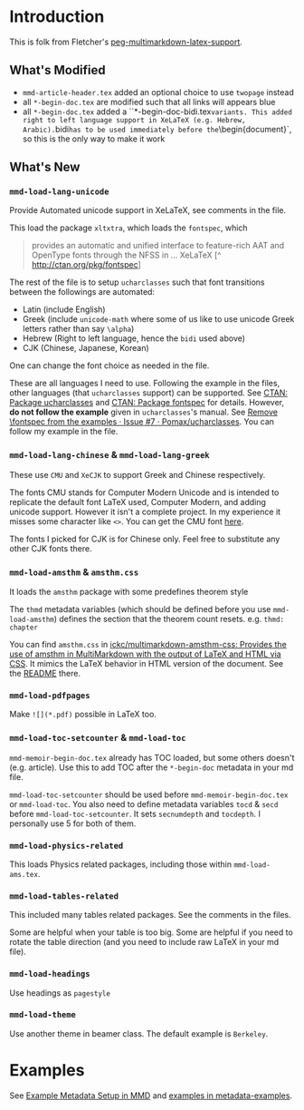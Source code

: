 # Introduction #

This is folk from Fletcher's [peg-multimarkdown-latex-support](https://github.com/fletcher/peg-multimarkdown-latex-support).


## What's Modified ##

- `mmd-article-header.tex` added an optional choice to use `twopage` instead
- all `*-begin-doc.tex` are modified such that all links will appears blue
- all `*-begin-doc.tex` added a ``*-begin-doc-bidi.tex` variants. This added right to left language support in XeLaTeX (e.g. Hebrew, Arabic). `bidi` has to be used immediately before the `\begin{document}`, so this is the only way to make it work


## What's New ##


### `mmd-load-lang-unicode` ###

Provide Automated unicode support in XeLaTeX, see comments in the file.

This load the package `xltxtra`, which loads the `fontspec`, which

> pro­vides an au­to­matic and uni­fied in­ter­face to fea­ture-rich AAT and OpenType fonts through the NFSS in ... XeLaTeX [^ <http://ctan.org/pkg/fontspec>]

The rest of the file is to setup `ucharclasses` such that font transitions between the followings are automated:

- Latin (include English)
- Greek (include `unicode-math` where some of us like to use unicode Greek letters rather than say `\alpha`)
- Hebrew (Right to left language, hence the `bidi` used above)
- CJK (Chinese, Japanese, Korean)

One can change the font choice as needed in the file.

These are all languages I need to use. Following the example in the files, other languages (that `ucharclasses` support) can be supported. See [CTAN: Package ucharclasses](http://www.ctan.org/pkg/ucharclasses) and [CTAN: Package fontspec](http://www.ctan.org/pkg/fontspec) for details. However, **do not follow the example** given in `ucharclasses`'s manual. See [Remove \fontspec from the examples · Issue #7 · Pomax/ucharclasses](https://github.com/Pomax/ucharclasses/issues/7). You can follow my example in the file.

### `mmd-load-lang-chinese` & `mmd-load-lang-greek` ###

These use `CMU` and `XeCJK` to support Greek and Chinese respectively.

The fonts CMU stands for Computer Modern Unicode and is intended to replicate the default font LaTeX used, Computer Modern, and adding unicode support. However it isn't a complete project. In my experience it misses some character like `<>`. You can get the CMU font [here](http://cm-unicode.sourceforge.net).

The fonts I picked for CJK is for Chinese only. Feel free to substitute any other CJK fonts there.

### `mmd-load-amsthm` & `amsthm.css` ###

It loads the `amsthm` package with some predefines theorem style

 The `thmd` metadata variables (which should be defined before you use `mmd-load-amsthm`) defines the section that the theorem count resets. e.g. `thmd: chapter`

You can find `amsthm.css` in [ickc/multimarkdown-amsthm-css: Provides the use of amsthm in MultiMarkdown with the output of LaTeX and HTML via CSS](https://github.com/ickc/multimarkdown-amsthm-css). It mimics the LaTeX behavior in HTML version of the document. See the [README](https://github.com/ickc/multimarkdown-amsthm-css) there.

### `mmd-load-pdfpages` ###

Make `![](*.pdf)` possible in LaTeX too.


### `mmd-load-toc-setcounter` & `mmd-load-toc` ###

`mmd-memoir-begin-doc.tex` already has TOC loaded, but some others doesn't (e.g. article). Use this to add TOC after the `*-begin-doc` metadata in your md file.

`mmd-load-toc-setcounter` should be used before `mmd-memoir-begin-doc.tex` or `mmd-load-toc`. You also need to define metadata variables `tocd` & `secd` before `mmd-load-toc-setcounter`. It sets `secnumdepth` and `tocdepth`. I personally use 5 for both of them.


### `mmd-load-physics-related` ###

This loads Physics related packages, including those within `mmd-load-ams.tex`.


### `mmd-load-tables-related` ###

This included many tables related packages. See the comments in the files.

Some are helpful when your table is too big. Some are helpful if you need to rotate the table direction (and you need to include raw LaTeX in your md file).


### `mmd-load-headings` ###

Use headings as `pagestyle`


### `mmd-load-theme` ###

Use another theme in beamer class. The default example is `Berkeley`.

# Examples #

See [Example Metadata Setup in MMD](readme-Metadata.md) and [examples in metadata-examples](metadata-examples/).